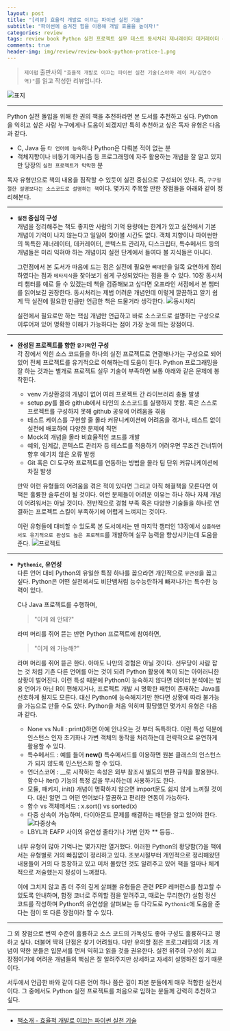 ```yaml
---  
layout: post  
title: "[리뷰] 효율적 개발로 이끄는 파이썬 실천 기술"  
subtitle: "파이썬에 숨겨진 힘을 이용해 개발 효율을 높이자!"  
categories: review  
tags: review book Python 실전 프로젝트 실무 테스트 동시처리 제너레이터 데커레이터 콘텍스트관리자 디스크립터 특수메서드     
comments: true  
header-img: img/review/review-book-python-pratice-1.png
---  
```

  
> `제이펍` 출판사의 `"효율적 개발로 이끄는 파이썬 실천 기술(스야마 레이 저/김연수 역)"`를 읽고 작성한 리뷰입니다.  

![표지](https://theorydb.github.io/assets/img/review/review-book-python-pratice-1.png)  

---

Python 실전 돌입을 위해 한 권의 책을 추천하라면 본 도서를 추천하고 싶다. Python을 익히고 싶은 사람 누구에게나 도움이 되겠지만 특히 추천하고 싶은 독자 유형은 다음과 같다.

* C, Java 등 `타 언어에 능숙`하나 Python은 다뤄본 적이 없는 분
* 객체지향이나 비동기 메커니즘 등 프로그래밍에 자주 활용하는 개념을 잘 알고 있지만 당장의 `실전 프로젝트가 막막한` 분

독자 유형만으로 책의 내용을 짐작할 수 있듯이 실전 중심으로 구성되어 있다. 즉, `구구절절한 설명보다는 소스코드로 설명하는 책`이다. 몇가지 주목할 만한 장점들을 아래와 같이 정리해본다.

---

* __`실전` 중심의 구성__  
  개념을 정리해주는 책도 좋지만 사람의 기억 용량에는 한계가 있고 실전에서 기본 개념이 기억이 나지 않는다고 일일이 찾아볼 시간도 없다. 객체 지향이나 파이썬만의 독특한 제너레이터, 데커레이터, 콘텍스트 관리자, 디스크립터, 특수메서드 등의 개념들은 미리 익혀야 하는 개념이지 실전 단계에서 들여다 볼 지식들은 아니다. 

  그런점에서 본 도서가 마음에 드는 점은 실전에 필요한 `뼈대`만을 일목 요연하게 정리하였다는 점과 `메타지식`을 찾아보기 쉽게 구성되었다는 점을 들 수 있다. 10장 동시처리 챕터를 예로 들 수 있겠는데 책을 검증해보고 싶다면 오프라인 서점에서 본 챕터를 읽어보길 권장한다. 동시처리는 제법 어려운 개념인데 이렇게 깔끔하고 알기 쉽게 딱 실전에 필요한 만큼만 언급한 책은 드물거라 생각한다.
  ![동시처리](https://theorydb.github.io/assets/img/review/review-book-python-pratice-3.png)  
  
  실전에서 필요로만 하는 핵심 개념만 언급하고 바로 소스코드로 설명하는 구성으로 이루어져 있어 명확한 이해가 가능하다는 점이 가장 눈에 띄는 장점이다.

---

* __완성된 프로젝트를 향한 `유기적`인 구성__   
  각 장에서 익힌 소스 코드들을 하나의 실전 프로젝트로 연결해나가는 구성으로 되어 있어 전체 프로젝트를 유기적으로 이해하는데 도움이 된다. Python 프로그래밍을 잘 하는 것과는 별개로 프로젝트 실무 기술이 부족하면 보통 아래와 같은 문제에 봉착한다.

  * venv 가상환경의 개념이 없어 여러 프로젝트 간 라이브러리 충돌 발생
  * setup.py를 몰라 github에서 타인의 소스코드를 실행하지 못함. 혹은 스스로 프로젝트를 구성하지 못해 github 공유에 어려움을 겪음
  * 테스트 케이스를 구현할 줄 몰라 커뮤니케이션에 어려움을 겪거나, 테스트 없이 실전에 배포하여 다양한 문제에 직면
  * Mock의 개념을 몰라 비효율적인 코드를 개발
  * 예외, 임계값, 콘텍스트 관리자 등 테스트를 적용하기 어려우면 무조건 건너뛰어 향후 예기치 않은 오류 발생
  * Git 혹은 CI 도구와 프로젝트를 연동하는 방법을 몰라 팀 단위 커뮤니케이션에 차질 발생

  만약 이런 유형들의 어려움을 겪은 적이 있다면 그리고 아직 해결책을 모른다면 이 책은 훌륭한 솔루션이 될 것이다. 이런 문제들이 어려운 이유는 하나 하나 자체 개념이 어려워서는 아닐 것이다. 전반적으로 경험 부족 혹은 다양한 기술들을 하나로 연결하는 프로젝트 스킬이 부족하기에 어렵게 느껴지는 것이다. 
  
  이런 유형들에 대비할 수 있도록 본 도서에서는 맨 마지막 챕터인 13장에서 `심플하면서도 유기적으로 완성도 높은 프로젝트`를 개발하며 실무 능력을 향상시키는데 도움을 준다.
  ![프로젝트](https://theorydb.github.io/assets/img/review/review-book-python-pratice-4.png)  

---

* __`Pythonic`, 유연성__  
  다른 언어 대비 Python의 유일한 특징 하나를 꼽으라면 개인적으로 `유연성`을 꼽고 싶다. Python은 어떤 실전에서도 비단뱀처럼 능수능란하게 빠져나가는 특수한 능력이 있다. 
  
  C나 Java 프로젝트를 수행하며,

  > "이게 왜 안돼?"  

  라며 머리를 쥐어 뜯는 반면 Python 프로젝트에 참여하면,

  > "이게 왜 가능해?"  

  라며 머리를 쥐어 뜯곤 한다. 아마도 나만의 경험은 아닐 것이다. 선무당이 사람 잡는 것 처럼 기존 다른 언어를 아는 것이 되려 Python 활용에 독이 되는 아이러니한 상황이 벌어진다. 이런 특성 때문에 Python이 능숙하지 않다면 데이터 분석에는 범용 언어가 아닌 R이 편해지거나, 프로젝트 개발 시 명확한 패턴이 존재하는 Java를 선호하게 될지도 모른다. 대신 Python에 능숙해지기만 한다면 상황에 따라 불가능을 가능으로 만들 수도 있다. Python을 처음 익히며 황당했던 몇가지 유형은 다음과 같다.

  + None vs Null : print()하면 아예 안나오는 것 부터 독특하다. 이런 특성 덕분에 인스턴스 인자 초기화나 가변 객체의 동작을 처리하는데 전략적으로 유연하게 활용할 수 있다.
  + 특수메서드 : 예를 들어 __new()__ 특수메서드를 이용하면 원본 클래스의 인스턴스가 되지 않도록 인스턴스화 할 수 있다.
  + 언더스코어 : __로 시작하는 속성은 외부 참조시 별도의 변환 규칙을 활용한다. 함수나 iter() 기능의 특정 값을 무시하는데 사용하기도 한다. 
  + 모듈, 패키지, init() 개념이 명확하지 않으면 import문도 쉽지 않게 느껴질 것이다. 대신 알면 그 어떤 언어보다 깔끔하고 편리한 연동이 가능하다.
  + 함수 vs 객체메서드 : x.sort() vs sorted(x)
  + 다중 상속이 가능하며, 다이아몬드 문제를 해결하는 패턴을 알고 있어야 한다. 
    ![다중상속](https://theorydb.github.io/assets/img/review/review-book-python-pratice-2.png)  
  + LBYL과 EAFP 사이의 유연성 줄타기나 가변 인자 \*\* 등등..

  너무 유형이 많아 기억나는 몇가지만 열거했다. 이러한 Python의 황당함(?)을 책에서는 유형별로 거의 빠짐없이 정리하고 있다. 초보시절부터 개인적으로 정리해왔던 내용들이 거의 다 등장하고 있고 미처 몰랐던 것도 알려주고 있어 책을 얼마나 체계적으로 저술했는지 정성이 느껴졌다.
  
  이에 그치지 않고 좀 더 주의 깊게 살펴볼 유형들은 관련 PEP 레퍼런스를 참고할 수 있도록 안내하며, 함정 코너로 주의할 점을 알려주고, 때로는 무리한(?) 실험 정신 코드를 작성하며 Python의 유연성을 살펴보는 등 다각도로 `Pythonic`에 도움을 준다는 점이 또 다른 장점이라 할 수 있다.

---

그 외 장점으로 번역 수준이 훌륭하고 소스 코드의 가독성도 좋아 구성도 훌륭하다고 평하고 싶다. 더불어 딱히 단점은 찾기 어려웠다. 다만 유의할 점은 프로그래밍의 기초 개념이 약한 분들은 입문서를 먼저 익히고 읽을 것을 권유한다. 실전 위주의 구성이 최고 장점이기에 어려운 개념들의 핵심은 잘 알려주지만 상세하고 자세히 설명하진 않기 때문이다.

서두에서 언급한 바와 같이 다른 언어 하나 쯤은 깊이 파본 분들에게 매우 적합한 실전서이다. 그 중에서도 Python 실전 프로젝트를 처음으로 임하는 분들께 강력히 추천하고 싶다. 

---

* [책소개 - 효율적 개발로 이끄는 파이썬 실천 기술](http://www.yes24.com/Product/Goods/99123748)
